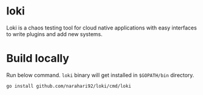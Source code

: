 # loki
Loki is a chaos testing tool for cloud native applications with easy interfaces to write plugins and add new systems.

# Build locally
Run below command. `loki` binary will get installed in `$GOPATH/bin` directory.

```
go install github.com/narahari92/loki/cmd/loki
```
